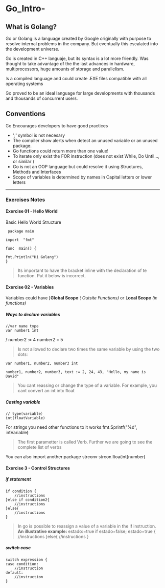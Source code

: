 # Go_Intro-
## What is Golang?
Go or Golang is a language created by Google originally with purpose to resolve internal problems in the company. But eventually this escalated into the development universe. 

Go is created in C++ languaje, but its syntax is a lot more friendly. Was thought to take advantage of the the last advances in hardware, multiprocessors, huge amounts of storage and parallelism.

Is a compiled language and could create .EXE files compatible with all operating systems

Go proved to be an ideal language for large developments with thousands and thousands of concurrent users.

## Conventions
Go Encourages developers to have good practices

- ';' symbol is not necesary
- The compiler show alerts when detect an unused variable or an unused package.
- Go functions could return more than one value!
- To iterate only exist the FOR instruction (does not exist While, Do Until..., or  similar )
- Go is not an OOP language but could resolve it using Structures, Methods and Interfaces
- Scope of variables is determined by names in Capital letters or lower letters

<hr />

### Exercises Notes
#### Exercise 01 - Hello World
Basic Hello World Structure

     package main
      
    import  "fmt"

    func  main() {
    
    fmt.Println("Hi Golang")
    }

> Its important to have the bracket inline with the declaration of te function. Put it below is incorrect.

#### Exercise 02 - Variables
Variables could have }**Global Scope** *( Outsite Functions)* or **Local Scope** *(in functions)*

##### Ways to declare variables
    //var name type
    var number1 int
/
    number2 := 4
    number2 = 5
> Is not allowed to declare two times the same variable by using the two dots:

    var number1, number2, number3 int

    number1, number2, number3, text := 2, 24, 43, "Hello, my name is David"

>You cant reassing or change the type of a variable. For example, you cant convert an int into float

##### Casting variable
    // type(variable)
    int(floatVariable)

For strings you need other functions to it works
    fmt.Sprintf("%d", intVariable)
>The  first parametter is called Verb. Further we are going to see the complete list of verbs

You can also import another package strconv
    strcon.Itoa(int(number)

#### Exercise 3 - Control Structures
##### if statement
    if condition {
		//instructions
	}else if condition2{
		//instructions
	}else{
        //instructions
    }

>In go is possible to reassign a value of a variable in the if instruction.
**An illustrative example:**
    estado:=true
    if estado=false; estado=true {
		//instructions
	}else{
		//instructions
	}

##### switch case 
    switch expression {
	case condition:
		//instruction
    default:
        //instruction
	} 

